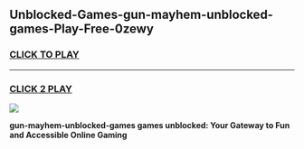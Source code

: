 
## Unblocked-Games-gun-mayhem-unblocked-games-Play-Free-0zewy
<h3>
<a href="https://premium76.site?title=gun-mayhem-unblocked-games&ref=17A">CLICK TO PLAY</a></h3>
<hr>

<h3>
<a href="https://premium76.site?title=gun-mayhem-unblocked-games&ref=17A">CLICK 2 PLAY</a>
  
</h3>

<a href="https://premium76.site?title=gun-mayhem-unblocked-games&ref=17A"><img src="https://clearcache.store/games.png"></a>


**gun-mayhem-unblocked-games games unblocked: Your Gateway to Fun and Accessible Online Gaming**
